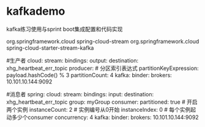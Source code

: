 # kafkademo
kafka练习使用与sprint boot集成配置和代码实现

<!-- spring cloud stream kafka支持 -->
<dependency>
    <groupId>org.springframework.cloud</groupId>
    <artifactId>spring-cloud-stream</artifactId>
</dependency>
<dependency>
    <groupId>org.springframework.cloud</groupId>
    <artifactId>spring-cloud-starter-stream-kafka</artifactId>
</dependency>
<!-- spring cloud stream kafka支持 -->

#生产者
cloud:
    stream:
      bindings:
        output:
          destination: xhg_heartbeat_err_topic
          producer:
            # 分区索引表达式
            partitionKeyExpression: payload.hashCode() % 3
            partitionCount: 4
      kafka:
        binder:
          brokers: 10.101.10.144:9092
          
#消息者
spring:
  cloud:
    stream:
      bindings:
        input:
          destination: xhg_heartbeat_err_topic
          group: myGroup
          consumer:
            partitioned: true
            # 开启两个实例
            instanceCount: 2
            # 实例编号从0开始
            instanceIndex: 0
            # 每个实例起动多少个consumer
            concurrency: 4
      kafka:
        binder:
          brokers: 10.101.10.144:9092
